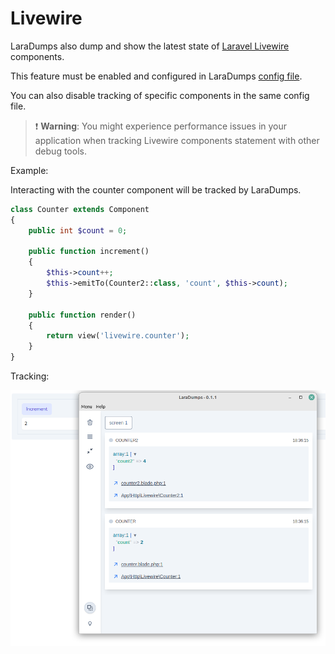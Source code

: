 # Livewire

LaraDumps also dump and show the latest state of [Laravel Livewire](https://laravel-livewire.com) components.

This feature must be enabled and configured in LaraDumps [config file](laravel/get-started/configuration?id=livewire-components). 

You can also disable tracking of specific components in the same config file.

> ❗ **Warning**: You might experience performance issues in your application when tracking Livewire components statement with other debug tools.

Example:

Interacting with the counter component will be tracked by LaraDumps.

```php
class Counter extends Component
{
    public int $count = 0;

    public function increment()
    {
        $this->count++;
        $this->emitTo(Counter2::class, 'count', $this->count);
    }

    public function render()
    {
        return view('livewire.counter');
    }
}
```

Tracking:

![Livewire](../../_media/livewire.png)
